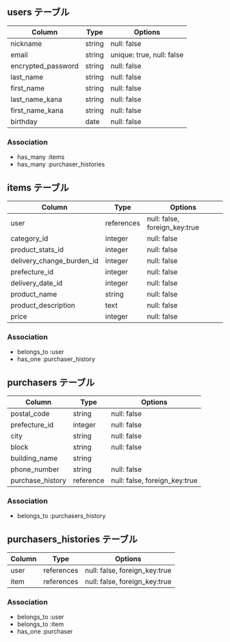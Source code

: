 ## users テーブル

| Column             | Type   | Options                   |
| ------------------ | ------ | ------------------------- |
| nickname           | string | null: false               |
| email              | string | unique: true, null: false |
| encrypted_password | string | null: false               |
| last_name          | string | null: false               |
| first_name         | string | null: false               |
| last_name_kana     | string | null: false               |
| first_name_kana    | string | null: false               |
| birthday           | date   | null: false               |

### Association

- has_many :items
- has_many :purchaser_histories

## items テーブル

| Column                    | Type       | Options                       |
| --------------------------| ---------- | ----------------------------- |
| user                      | references | null: false, foreign_key:true |
| category_id               | integer    | null: false                   |
| product_stats_id          | integer    | null: false                   |
| delivery_change_burden_id | integer    | null: false                   |
| prefecture_id             | integer    | null: false                   |
| delivery_date_id          | integer    | null: false                   |
| product_name              | string     | null: false                   |
| product_description       | text       | null: false                   |
| price                     | integer    | null: false                   |

### Association

- belongs_to :user
- has_one :purchaser_history

##  purchasers テーブル

| Column           | Type      | Options                       |
| ---------------- | --------- | ----------------------------- |
| postal_code      | string    | null: false                   |
| prefecture_id    | integer   | null: false                   |
| city             | string    | null: false                   |
| block            | string    | null: false                   |
| building_name    | string    |                               |
| phone_number     | string    | null: false                   |
| purchase_history | reference | null: false, foreign_key:true |

### Association

- belongs_to :purchasers_history

##  purchasers_histories テーブル

| Column    | Type       | Options                       |
| --------- | ---------- | ----------------------------- |
| user      | references | null: false, foreign_key:true |
| item      | references | null: false, foreign_key:true |

### Association

- belongs_to :user
- belongs_to :item
- has_one :purchaser